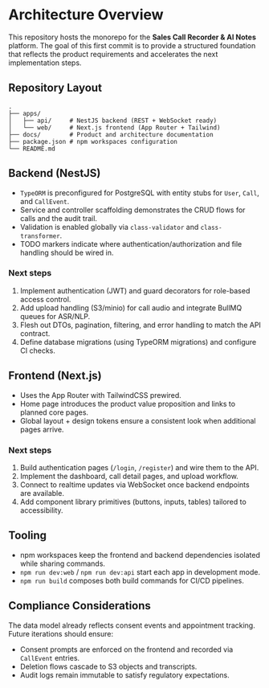 # Architecture Overview

This repository hosts the monorepo for the **Sales Call Recorder & AI Notes** platform. The goal of
this first commit is to provide a structured foundation that reflects the product requirements and
accelerates the next implementation steps.

## Repository Layout

```
.
├── apps/
│   ├── api/     # NestJS backend (REST + WebSocket ready)
│   └── web/     # Next.js frontend (App Router + Tailwind)
├── docs/        # Product and architecture documentation
├── package.json # npm workspaces configuration
└── README.md
```

## Backend (NestJS)

* `TypeORM` is preconfigured for PostgreSQL with entity stubs for `User`, `Call`, and `CallEvent`.
* Service and controller scaffolding demonstrates the CRUD flows for calls and the audit trail.
* Validation is enabled globally via `class-validator` and `class-transformer`.
* TODO markers indicate where authentication/authorization and file handling should be wired in.

### Next steps

1. Implement authentication (JWT) and guard decorators for role-based access control.
2. Add upload handling (S3/minio) for call audio and integrate BullMQ queues for ASR/NLP.
3. Flesh out DTOs, pagination, filtering, and error handling to match the API contract.
4. Define database migrations (using TypeORM migrations) and configure CI checks.

## Frontend (Next.js)

* Uses the App Router with TailwindCSS prewired.
* Home page introduces the product value proposition and links to planned core pages.
* Global layout + design tokens ensure a consistent look when additional pages arrive.

### Next steps

1. Build authentication pages (`/login`, `/register`) and wire them to the API.
2. Implement the dashboard, call detail pages, and upload workflow.
3. Connect to realtime updates via WebSocket once backend endpoints are available.
4. Add component library primitives (buttons, inputs, tables) tailored to accessibility.

## Tooling

* npm workspaces keep the frontend and backend dependencies isolated while sharing commands.
* `npm run dev:web` / `npm run dev:api` start each app in development mode.
* `npm run build` composes both build commands for CI/CD pipelines.

## Compliance Considerations

The data model already reflects consent events and appointment tracking. Future iterations should
ensure:

* Consent prompts are enforced on the frontend and recorded via `CallEvent` entries.
* Deletion flows cascade to S3 objects and transcripts.
* Audit logs remain immutable to satisfy regulatory expectations.
